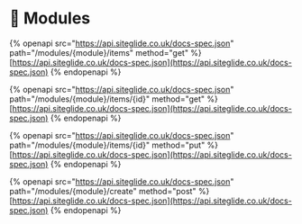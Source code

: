 # 🔗 Modules

{% openapi src="https://api.siteglide.co.uk/docs-spec.json" path="/modules/{module}/items" method="get" %}
[https://api.siteglide.co.uk/docs-spec.json](https://api.siteglide.co.uk/docs-spec.json)
{% endopenapi %}

{% openapi src="https://api.siteglide.co.uk/docs-spec.json" path="/modules/{module}/items/{id}" method="get" %}
[https://api.siteglide.co.uk/docs-spec.json](https://api.siteglide.co.uk/docs-spec.json)
{% endopenapi %}

{% openapi src="https://api.siteglide.co.uk/docs-spec.json" path="/modules/{module}/items/{id}" method="put" %}
[https://api.siteglide.co.uk/docs-spec.json](https://api.siteglide.co.uk/docs-spec.json)
{% endopenapi %}

{% openapi src="https://api.siteglide.co.uk/docs-spec.json" path="/modules/{module}/create" method="post" %}
[https://api.siteglide.co.uk/docs-spec.json](https://api.siteglide.co.uk/docs-spec.json)
{% endopenapi %}
